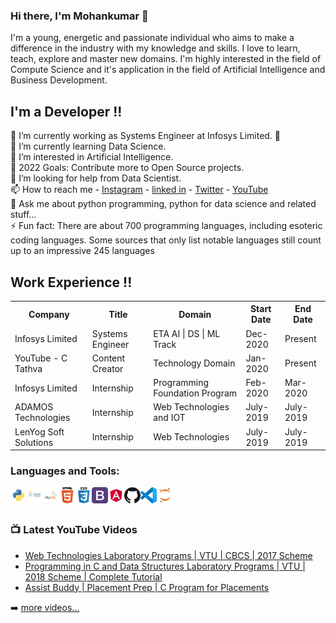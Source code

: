 ### Hi there, I'm Mohankumar 👋

I'm a young, energetic and passionate individual who aims to make a difference in the industry with my knowledge and skills. I love to learn, teach, explore and master new domains. I'm highly interested in the field of Compute Science and it's application in the field of Artificial Intelligence and Business Development.

## I'm a Developer !!

🔭 I’m currently working as Systems Engineer at Infosys Limited. 🤣 <br>
🌱 I’m currently learning Data Science. <br>
👀 I’m interested in Artificial Intelligence. <br>
🥅 2022 Goals: Contribute more to Open Source projects. <br>
🤔 I’m looking for help from Data Scientist. <br>
📫 How to reach me - <a href="https://www.instagram.com/rvishalmohan/">Instagram</a>
                    - <a href="https://www.linkedin.com/in/mohankumar-m-c-47621a150/">linked in</a>
                    - <a href="https://twitter.com/Mohankumarmc498">Twitter</a>
                    - <a href="https://www.youtube.com/channel/UCLHDs5zI_SCykBa6Fv-Os2g">YouTube</a>
                     <br>
💬 Ask me about python programming, python for data science and related stuff... <br>
⚡ Fun fact: There are about 700 programming languages, including esoteric coding languages. Some sources that only list notable languages still count up to an impressive 245 languages
<br>

## Work Experience !!

<table>
   <tr>
    <th>Company</th>
    <th>Title</th>
    <th>Domain</th>
    <th>Start Date</th>
    <th>End Date</th>
  </tr>  
  <tr>
    <td>Infosys Limited</td>
    <td>Systems Engineer</td>
    <td>ETA AI | DS | ML Track</td>
    <td>Dec-2020</td>
    <td>Present</td>
  </tr>
  <tr>
    <td>YouTube - C Tathva</td>
    <td>Content Creator</td>
    <td>Technology Domain</td>
    <td>Jan-2020</td>
    <td>Present</td>
  </tr>
  <tr>
    <td>Infosys Limited</td>
    <td>Internship</td>
    <td>Programming Foundation Program</td>
    <td>Feb-2020</td>
    <td>Mar-2020</td>
  </tr>
  <tr>
    <td>ADAMOS Technologies</td>
    <td>Internship</td>
    <td>Web Technologies and IOT</td>
    <td>July-2019</td>
    <td>July-2019</td>
  </tr>
  <tr>
    <td>LenYog Soft Solutions</td>
    <td>Internship</td>
    <td>Web Technologies</td>
    <td>July-2019</td>
    <td>July-2019</td>
  </tr>
</table>

<!-- <details>
  <summary>:zap: GitHub Stats</summary>

  <img align="left" alt="codeSTACKr's GitHub Stats" src="https://github-readme-stats.codestackr.vercel.app/api?username=rvishalmohan98&show_icons=true&hide_border=true" />

</details> -->

### Languages and Tools:

<img align="left" alt="python" width="26px" src="https://raw.githubusercontent.com/github/explore/78df643247d429f6cc873026c0622819ad797942/topics/python/python.png" />
<img align="left" alt="java" width="26px" src="https://raw.githubusercontent.com/github/explore/78df643247d429f6cc873026c0622819ad797942/topics/java/java.png" />
<img align="left" alt="SQL" width="26px" src="https://raw.githubusercontent.com/github/explore/80688e429a7d4ef2fca1e82350fe8e3517d3494d/topics/mysql/mysql.png" />
<img align="left" alt="HTML5" width="26px" src="https://raw.githubusercontent.com/github/explore/80688e429a7d4ef2fca1e82350fe8e3517d3494d/topics/html/html.png" />
<img align="left" alt="CSS3" width="26px" src="https://raw.githubusercontent.com/github/explore/80688e429a7d4ef2fca1e82350fe8e3517d3494d/topics/css/css.png" />
<img align="left" alt="bootstrap" width="26px" src="https://raw.githubusercontent.com/github/explore/80688e429a7d4ef2fca1e82350fe8e3517d3494d/topics/bootstrap/bootstrap.png" />
<img align="left" alt="angular" width="26px" src="https://raw.githubusercontent.com/github/explore/80688e429a7d4ef2fca1e82350fe8e3517d3494d/topics/angular/angular.png" />

<img align="left" alt="GitHub" width="26px" src="https://raw.githubusercontent.com/github/explore/78df643247d429f6cc873026c0622819ad797942/topics/github/github.png" />
<img align="left" alt="Visual Studio Code" width="26px" src="https://raw.githubusercontent.com/github/explore/80688e429a7d4ef2fca1e82350fe8e3517d3494d/topics/visual-studio-code/visual-studio-code.png" />
<img align="left" alt="jupyter-notebook" width="26px" src="https://raw.githubusercontent.com/github/explore/78df643247d429f6cc873026c0622819ad797942/topics/jupyter-notebook/jupyter-notebook.png" />

<br />
<br />

### 📺 Latest YouTube Videos

<!-- YOUTUBE:START -->
- [Web Technologies Laboratory Programs | VTU | CBCS | 2017 Scheme](https://www.youtube.com/playlist?list=PL9h4mXP3d6l9DjTJFQFFm3ylux7GIXF9A)
- [Programming in C and Data Structures Laboratory Programs | VTU | 2018 Scheme | Complete Tutorial](https://www.youtube.com/playlist?list=PL9h4mXP3d6l_2gSjeYXLTOYGyXLzuyR4c)
- [Assist Buddy | Placement Prep | C Program for Placements](https://www.youtube.com/playlist?list=PL9h4mXP3d6l9BgJJioffvZJWCjP0dGXj5)


<!-- YOUTUBE:END -->

➡️ [more videos...](https://www.youtube.com/channel/UCLHDs5zI_SCykBa6Fv-Os2g)
